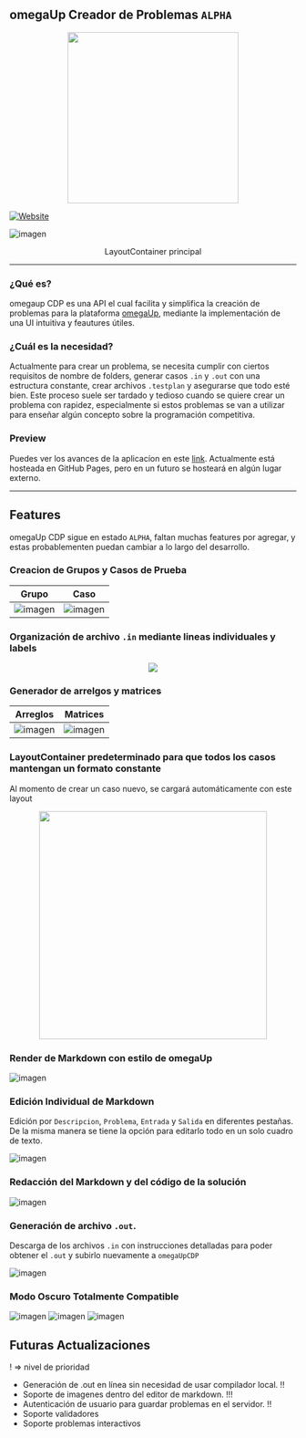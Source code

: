 ## omegaUp Creador de Problemas `ALPHA`

<p align="center">
  <img width="300px" src="https://user-images.githubusercontent.com/74751751/128225375-1b0e339d-f43d-4275-9aab-c60f330db667.png">
</p>


[![Website](https://img.shields.io/website?label=OmegaupCDP.com&style=for-the-badge&url=https%3A%2F%2Fmau-md.github.io/Omegaup-CDP)](https://mau-md.github.io/Omegaup-CDP)

![imagen](https://user-images.githubusercontent.com/74751751/132111286-bc32b973-a443-4c86-a3a4-75574234ce9a.png)

<p align="center">
LayoutContainer principal
</p>

---
### ¿Qué es?

omegaup CDP es una API el cual facilita y simplifica la creación de problemas para la plataforma [omegaUp](http://omegaup.com), mediante la implementación de una UI intuitiva y feautures útiles. 

### ¿Cuál es la necesidad?

Actualmente para crear un problema, se necesita cumplir con ciertos requisitos de nombre de folders, generar casos `.in` y `.out` con una estructura constante, crear archivos `.testplan` y asegurarse que todo esté bien. Este proceso suele ser tardado y tedioso cuando se quiere crear un problema con rapidez, especialmente si estos problemas se van a utilizar para enseñar algún concepto sobre la programación competitiva.

### Preview

Puedes ver los avances de la aplicacíon en este [link](http://mau-md.github.io/Omegaup-CDP). Actualmente está hosteada en GitHub Pages, pero en un futuro se hosteará en algún lugar externo.

---

## Features 
omegaUp CDP sigue en estado `ALPHA`, faltan muchas features por agregar, y estas probablementen puedan cambiar a lo largo del desarrollo.

### Creacion de Grupos y Casos de Prueba
| Grupo | Caso |
| ----- | ---- |
| ![imagen](https://user-images.githubusercontent.com/74751751/128216877-e2a27264-b8cd-4ce2-bdd0-050c5bb374af.png) | ![imagen](https://user-images.githubusercontent.com/74751751/128216941-07d215ca-365b-4b30-9258-55b78c6e35cb.png) |

### Organización de archivo `.in` mediante lineas individuales y labels
<p align="center">
  <img src="https://user-images.githubusercontent.com/74751751/128217256-e9558c92-e69f-4568-ad33-bb186ee3831e.png">
</p>

### Generador de arrelgos y matrices
| Arreglos | Matrices |
| ----- | ---- |
| ![imagen](https://user-images.githubusercontent.com/74751751/128217521-552617fa-7a3e-4384-83cf-e9c31f1cade8.png) | ![imagen](https://user-images.githubusercontent.com/74751751/128217655-c6715dd0-fb01-474c-80bc-0178105d98a6.png) |

### LayoutContainer predeterminado para que todos los casos mantengan un formato constante
Al momento de crear un caso nuevo, se cargará automáticamente con este layout
<p align="center">
  <img width="400" src="https://user-images.githubusercontent.com/74751751/128217904-5cbc3cba-b8af-42d8-ac1f-77f40628328a.png">
</p>

### Render de Markdown con estilo de omegaUp
![imagen](https://user-images.githubusercontent.com/74751751/132111296-555d494a-6e89-4302-9f4c-757fbec4c887.png)

### Edición Individual de Markdown
Edición por `Descripcion`, `Problema`, `Entrada` y `Salida` en diferentes pestañas. De la misma manera se tiene la opción para editarlo todo en un solo cuadro de texto.

![imagen](https://user-images.githubusercontent.com/74751751/132111316-4b80d02d-8c2a-417b-8b91-0ac1e053b01d.png)

### Redacción del Markdown y del código de la solución
![imagen](https://user-images.githubusercontent.com/74751751/132111377-33ac158f-ad75-4b7a-b30f-4fccebe5f278.png)

### Generación de archivo `.out`.
Descarga de los archivos `.in` con instrucciones detalladas para poder obtener el `.out` y subirlo nuevamente a `omegaUpCDP`

![imagen](https://user-images.githubusercontent.com/74751751/132111337-0f90b7e0-60cb-4e78-90f9-1e3cbffc264c.png)

### Modo Oscuro Totalmente Compatible
![imagen](https://user-images.githubusercontent.com/74751751/132111303-28820a5a-a13e-4867-9646-8530731e83b9.png)
![imagen](https://user-images.githubusercontent.com/74751751/132111305-f10f8484-ff24-4f5d-94d9-670286845f91.png)
![imagen](https://user-images.githubusercontent.com/74751751/132111306-daace800-d058-473a-8c91-9675d598c15f.png)

## Futuras Actualizaciones
! => nivel de prioridad
* Generación de .out en línea sin necesidad de usar compilador local. !!
* Soporte de imagenes dentro del editor de markdown. !!!
* Autenticación de usuario para guardar problemas en el servidor. !!
* Soporte validadores 
* Soporte problemas interactivos 




